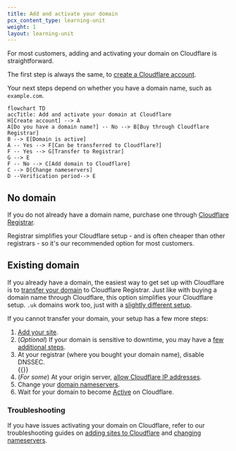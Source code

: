 ```yaml
---
title: Add and activate your domain
pcx_content_type: learning-unit
weight: 1
layout: learning-unit
---
```


For most customers, adding and activating your domain on Cloudflare is straightforward.

The first step is always the same, to [create a Cloudflare account](/fundamentals/account-and-billing/account-setup/create-account/).

Your next steps depend on whether you have a domain name, such as `example.com`.

```mermaid
flowchart TD
accTitle: Add and activate your domain at Cloudflare
H[Create account] --> A
A[Do you have a domain name?] -- No --> B[Buy through Cloudflare Registrar]
B --> E[Domain is active]
A -- Yes --> F[Can be transferred to Cloudflare?]
F -- Yes --> G[Transfer to Registrar]
G --> E
F -- No --> C[Add domain to Cloudflare]
C --> D[Change nameservers]
D --Verification period--> E
```

## No domain

If you do not already have a domain name, purchase one through [Cloudflare Registrar](/registrar/get-started/register-domain/).

Registrar simplifies your Cloudflare setup - and is often cheaper than other registrars - so it's our recommended option for most customers.

## Existing domain

If you already have a domain, the easiest way to get set up with Cloudflare is to [transfer your domain](/registrar/get-started/transfer-domain-to-cloudflare/) to Cloudflare Registrar. Just like with buying a domain name through Cloudflare, this option simplifies your Cloudflare setup. `.uk` domains work too, just with a [slightly different setup](/registrar/get-started/transfer-uk-domain/).

If you cannot transfer your domain, your setup has a few more steps:

1. [Add your site](/fundamentals/get-started/setup/add-site/).
2. (*Optional*) If your domain is sensitive to downtime, you may have a [few additional steps](/fundamentals/get-started/setup/minimize-downtime/).
3. At your registrar (where you bought your domain name), disable DNSSEC.
    <br/>
    {{<render file="_dnssec-providers.md" productFolder="dns">}}
4. (*For some*) At your origin server, [allow Cloudflare IP addresses](/fundamentals/get-started/setup/allow-cloudflare-ip-addresses/).
5. Change your [domain nameservers](/dns/zone-setups/full-setup/setup/).
6. Wait for your domain to become [Active](/dns/zone-setups/reference/domain-status/) on Cloudflare.

### Troubleshooting

If you have issues activating your domain on Cloudflare, refer to our troubleshooting guides on [adding sites to Cloudflare](/support/dns/troubleshooting/i-cannot-add-my-domain-to-cloudflare/) and [changing nameservers](/dns/zone-setups/troubleshooting/nameservers/).
